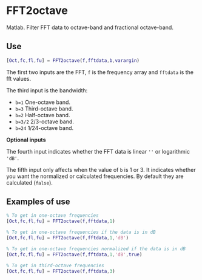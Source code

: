 # FFT2octave
Matlab. Filter FFT data to octave-band and fractional octave-band.


## Use

```matlab
[Oct,fc,fl,fu] = FFT2octave(f,fftdata,b,varargin)
```

The first two inputs are the FFT, `f` is the frequency array and `fftdata` is the fft values.

The third input is the bandwidth:

- `b=1` One-octave band.
- `b=3` Third-octave band.
- `b=2` Half-octave band.
- `b=3/2` 2/3-octave band.
- `b=24` 1/24-octave band.

**Optional inputs**

The fourth input indicates whether the FFT data is linear `''` or logarithmic `'dB'`.

The fifth input only affects when the value of `b` is 1 or 3. It indicates whether you want the normalized or calculated frequencies. By default they are calculated (`false`).

## Examples of use

```matlab
% To get in one-octave frequencies
[Oct,fc,fl,fu] = FFT2octave(f,fftdata,1)
```

```matlab
% To get in one-octave frequencies if the data is in dB
[Oct,fc,fl,fu] = FFT2octave(f,fftdata,1,'dB')
```

```matlab
% To get in one-octave frequencies normalized if the data is in dB
[Oct,fc,fl,fu] = FFT2octave(f,fftdata,1,'dB',true)
```

```matlab
% To get in third-octave frequencies
[Oct,fc,fl,fu] = FFT2octave(f,fftdata,3)
```
